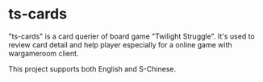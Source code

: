 ts-cards
======

"ts-cards" is a card querier of board game "Twilight Struggle".
It's used to review card detail and help player especially for a online game with wargameroom client.

This project supports both English and S-Chinese.
